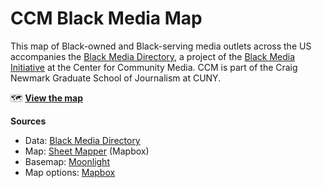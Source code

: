 # CCM Black Media Map

This map of Black-owned and Black-serving media outlets across the US accompanies the [Black Media Directory](https://airtable.com/shrKbdiGOaRdsSIIW), a project of the [Black Media Initiative](https://www.journalism.cuny.edu/centers/center-community-media/black-media-initiative/) at the Center for Community Media. CCM is part of the Craig Newmark Graduate School of Journalism at CUNY.

🗺️ **[View the map](https://ccmnewmarkj.github.io/bmmap/)**

**Sources**

- Data: [Black Media Directory](https://airtable.com/shrKbdiGOaRdsSIIW)
- Map: [Sheet Mapper](https://labs.mapbox.com/education/impact-tools/sheet-mapper/) (Mapbox)
- Basemap: [Moonlight](https://blog.mapbox.com/designing-moonlight-a-new-custom-map-d25afec2cc6e)
- Map options: [Mapbox](https://docs.mapbox.com/mapbox-gl-js/example/)
